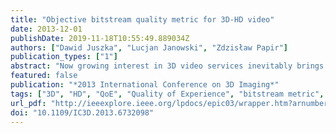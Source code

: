 ```yaml
---
title: "Objective bitstream quality metric for 3D-HD video"
date: 2013-12-01
publishDate: 2019-11-18T10:55:49.889034Z
authors: ["Dawid Juszka", "Lucjan Janowski", "Zdzisław Papir"]
publication_types: ["1"]
abstract: "Now growing interest in 3D video services inevitably brings a greater need to measure their quality. From a financial point of view alone, it is crucial for providers to offer users the best experience possible. Such measurements are necessary in order to optimize the performance of telecommunication networks or to plan new investment. Unfortunately, the nature of this kind of service makes it almost impossible to use existing and verified 2D quality metrics. Therefore, suitable 3D quality metrics are urgently needed. In this paper, we propose one such solution - an objective, bitstream quality metric for stereoscopic high definition video affected by compression and packet loss in a network. © 2013 IEEE."
featured: false
publication: "*2013 International Conference on 3D Imaging*"
tags: ["3D", "HD", "QoE", "Quality of Experience", "bitstream metric", "objective metric"]
url_pdf: "http://ieeexplore.ieee.org/lpdocs/epic03/wrapper.htm?arnumber=6732098"
doi: "10.1109/IC3D.2013.6732098"
---
```


